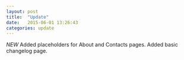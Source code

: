 ```yaml
---
layout: post
title:  "Update"
date:   2015-06-01 13:26:43
categories: update
---
```

*NEW* Added placeholders for About and Contacts pages. Added basic changelog page. 
